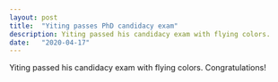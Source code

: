```yaml
---
layout: post
title:  "Yiting passes PhD candidacy exam"
description: Yiting passed his candidacy exam with flying colors.
date:   "2020-04-17"
---
```


Yiting passed his candidacy exam with flying colors. Congratulations!